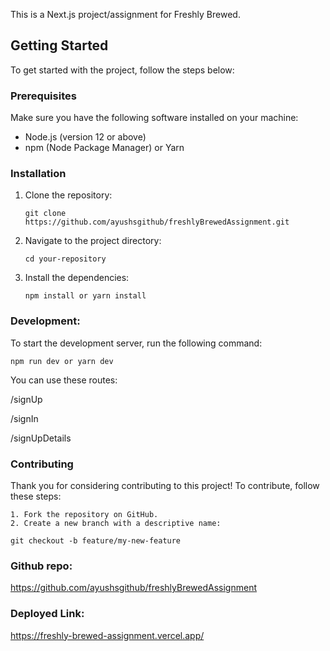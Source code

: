 This is a Next.js project/assignment for Freshly Brewed.

## Getting Started

To get started with the project, follow the steps below:

### Prerequisites

Make sure you have the following software installed on your machine:

- Node.js (version 12 or above)
- npm (Node Package Manager) or Yarn

### Installation

1. Clone the repository:

   ```shell
   git clone https://github.com/ayushsgithub/freshlyBrewedAssignment.git

2. Navigate to the project directory:
    ```shell
    cd your-repository
3. Install the dependencies:
    ```shell
    npm install or yarn install

### Development:

To start the development server, run the following command:

    npm run dev or yarn dev

You can use these routes:

/signUp

/signIn

/signUpDetails

### Contributing

Thank you for considering contributing to this project! To contribute, follow these steps:

    1. Fork the repository on GitHub.
    2. Create a new branch with a descriptive name:
    
    git checkout -b feature/my-new-feature


### Github repo:
https://github.com/ayushsgithub/freshlyBrewedAssignment

### Deployed Link:
https://freshly-brewed-assignment.vercel.app/


